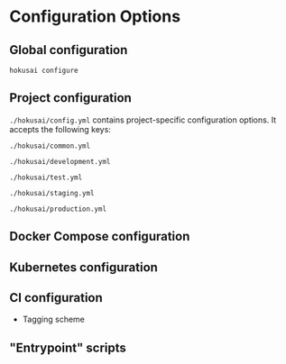 # Configuration Options

## Global configuration

`hokusai configure`

## Project configuration

`./hokusai/config.yml` contains project-specific configuration options.  It accepts the following keys:

`./hokusai/common.yml`

`./hokusai/development.yml`

`./hokusai/test.yml`

`./hokusai/staging.yml`

`./hokusai/production.yml`

## Docker Compose configuration

## Kubernetes configuration

## CI configuration

- Tagging scheme

## "Entrypoint" scripts
